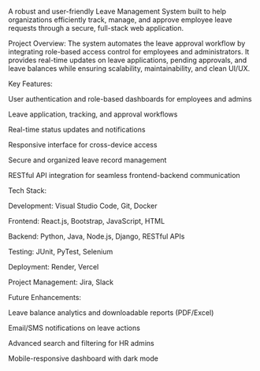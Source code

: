 A robust and user-friendly Leave Management System built to help organizations efficiently track, manage, and approve employee leave requests through a secure, full-stack web application.

Project Overview:
The system automates the leave approval workflow by integrating role-based access control for employees and administrators. It provides real-time updates on leave applications, pending approvals, and leave balances while ensuring scalability, maintainability, and clean UI/UX.

Key Features:

User authentication and role-based dashboards for employees and admins

Leave application, tracking, and approval workflows

Real-time status updates and notifications

Responsive interface for cross-device access

Secure and organized leave record management

RESTful API integration for seamless frontend-backend communication

Tech Stack:

Development: Visual Studio Code, Git, Docker

Frontend: React.js, Bootstrap, JavaScript, HTML

Backend: Python, Java, Node.js, Django, RESTful APIs

Testing: JUnit, PyTest, Selenium

Deployment: Render, Vercel

Project Management: Jira, Slack

Future Enhancements:

Leave balance analytics and downloadable reports (PDF/Excel)

Email/SMS notifications on leave actions

Advanced search and filtering for HR admins

Mobile-responsive dashboard with dark mode
